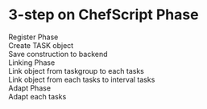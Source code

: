 # 3-step on ChefScript Phase

Register Phase  
  Create TASK object  
  Save construction to backend  
Linking Phase  
  Link object from taskgroup to each tasks  
  Link object from each tasks to interval tasks  
Adapt Phase  
  Adapt each tasks  
